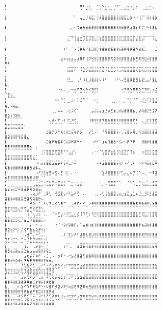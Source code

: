 ⡇⠀⠀⠀⠀⠀⠀⠀⠀⠀⠀⠀⠀⠀⠀⠀⠀⠀⠀⠀⠀⠀⠀⠀⢛⠃⣔⢦⠀⢈⢡⠑⣆⢂⡀⡘⠋⡀⣄⣒⠐⡄⠆⠀⢀⣤⣒⠤⠀⠀⠀⠀⠀⠀⠀⠀⠀⠀⠀⠀⠀⠀⠀⠀⠀
⡇⠀⠀⠀⠀⠀⠀⠀⠀⠀⠀⠀⠀⠀⠀⠀⠀⠀⠀⠀⠀⠀⠁⠀⢤⣀⡘⢾⣭⢘⡾⣿⣾⣿⣿⣷⣿⣿⣯⣅⡷⠐⠐⢸⠉⠸⡷⢾⡷⠀⠀⠀⠀⠀⠀⠀⠀⠀⠀⠀⠀⠀⠀⠀⠀
⡇⠀⠀⠀⠀⠀⠀⠀⠀⠀⠀⠀⠀⠀⠀⠀⠀⠀⠀⠀⢀⣄⡂⢩⢶⡳⣶⣷⣿⣿⣿⣿⣿⣿⣿⣿⣿⣷⣿⣟⣴⣽⡆⢏⣍⡘⣺⣽⣧⠀⠀⠀⠀⠀⠀⠀⠀⠀⠀⠀⠀⠀⠀⠀⠀
⡇⠀⠀⠀⠀⠀⠀⠀⠀⠀⠀⠀⠀⠀⠀⠀⠀⠀⠀⠀⣌⠙⢹⣶⣒⡹⣯⡽⣿⣬⢷⣿⣿⣿⣿⣿⣿⣏⣿⣿⣭⡏⣬⣿⡼⠉⠉⠩⣄⠀⠀⠀⠀⠀⠀⠀⠀⠀⠀⠀⠀⠀⠀⠀⠀
⡇⠀⠀⠀⠀⠀⠀⠀⠀⠀⠀⠀⠀⠀⠀⠀⠀⠀⠀⠞⠁⠈⠠⢉⡷⢧⠘⣇⣹⣏⢻⣿⣷⣞⣯⣷⣿⣽⡿⢿⡿⣽⠻⣼⣏⡀⠀⠀⣈⡀⠀⠀⠀⠀⠀⠀⠀⠀⠀⠀⠀⠀⠀⠀⠀
⡇⠀⠀⠀⠀⠀⠀⠀⠀⠀⠀⠀⠀⠀⠀⠀⠀⠀⣴⠶⣶⣴⣤⡴⠿⠏⢸⠝⣺⣯⣿⣿⡿⡿⢫⡽⣿⣿⢿⣿⣼⡷⣛⢿⣻⣵⣿⣿⡿⠛⠃⠀⠀⠀⠀⠀⠀⠀⠀⠀⠀⠀⠀⠀⠀
⡇⠀⠀⠀⠀⠀⠀⠀⠀⠀⠀⠀⠀⠀⠀⠀⠀⠀⠀⠀⣿⣿⠟⠁⠸⣓⡺⣾⣷⣿⡟⣟⠸⣇⣋⡱⢏⡿⣿⣿⣿⣿⢞⣿⢧⡹⣿⣿⣿⡀⠀⠀⠀⠀⠀⠀⠀⠀⠀⠀⠀⠀⠀⠀⠀
⡇⠀⠀⠀⠀⠀⠀⠀⠀⠀⠀⠀⠀⠀⠀⠀⠀⠀⠀⠀⣛⣀⠀⢀⠃⠸⢇⡸⣿⣿⠣⠸⠃⠀⠀⠸⠛⠤⣛⣿⡿⣟⣻⣧⣟⣠⡜⣻⣇⣧⡀⠀⠀⠀⠀⠀⠀⠀⠀⠀⠀⠀⠀⠀⠀
⡇⠀⠀⠀⠀⠀⠀⠀⠀⠀⠀⠀⠀⠀⠀⠀⠀⠐⠦⠤⡠⠒⣶⠋⣙⢢⡳⠮⣿⣟⠀⠀⠀⠀⠀⠀⠀⠰⡹⢿⣱⠿⢟⣵⣉⢿⣧⡴⣬⠈⣿⣦⡀⠀⠀⠀⠀⠀⠀⠀⠀⠀⠀⠀⠀
⡇⠀⠀⠀⠀⠀⠀⠀⠀⠀⠀⠀⠀⠀⠀⠀⠒⠂⠙⡁⣀⠴⠂⠅⠬⠉⠈⠀⠐⢒⠀⠀⠀⠀⢀⡀⠠⠀⡀⠉⡁⠈⠉⠠⢞⡚⠽⣻⣬⢷⡀⠽⣧⡀⠀⠀⠀⠀⠀⠀⠀⠀⠀⠀⠀
⡇⠀⠀⠀⠀⠀⠀⠀⠀⠀⠀⠀⠀⠀⠀⢀⡀⠤⠤⢀⢔⡨⢎⠁⠀⠀⠀⢀⣤⣭⣤⣰⣘⡴⣋⣶⣰⣧⣾⣿⣿⣦⡀⡼⢵⣯⣛⣩⡝⣿⣵⣎⣿⡷⡀⠀⠀⠀⠀⠀⠀⠀⠀⠀⠀
⡇⠀⠀⠀⠀⠀⠀⠀⠀⠀⠀⠀⠀⠀⢢⡾⣂⢋⡰⠇⣫⣜⣫⡄⠀⠀⠀⠸⠿⣿⡿⡙⣿⣷⣿⣿⣿⢿⣿⣿⣿⢏⡃⠀⢤⣼⣽⣽⣯⣽⣻⣭⣟⣿⣿⠂⠀⠀⠀⠀⠀⠀⠀⠀⠀
⡇⠀⠀⠀⠀⠀⠀⠀⠀⠀⠀⠀⠀⣐⣷⡚⡱⠓⢶⣲⣗⣪⢷⡖⡢⠀⠀⡜⣃⠍⠀⠘⢻⣿⣿⣿⡯⢂⢩⣿⡥⢿⡀⢲⣺⣿⣿⣿⣽⣿⣽⣿⣿⢻⣯⣿⣄⠀⠀⠀⠀⠀⠀⠀⠀
⡇⠀⠀⠀⠀⠀⠀⠀⠀⠀⠀⠀⠀⣍⣷⠟⢷⣯⠯⣱⣭⠟⡿⠓⠂⠀⠀⠀⠰⠛⠁⣰⢦⢹⣿⣳⢚⡥⠂⡟⠙⠟⠀⠀⣻⣿⢿⣾⣿⣿⣿⢿⣿⣿⣿⣿⣿⣦⠀⡄⠀⠀⠀⠀⠀
⡇⠀⠀⠀⠀⠀⠀⠀⠀⠀⠀⢀⡯⢿⣿⣟⢟⣽⠿⠛⢣⣴⠣⠀⠀⠀⠀⠀⠄⠒⠉⢣⣿⡟⣶⣧⡿⣾⣝⡋⠹⠦⠀⠀⠶⣿⣿⣯⣻⣿⣿⣿⣿⣿⣿⣿⣯⢿⣮⡁⠀⠀⠀⠀⠀
⡇⠀⠀⠀⠀⠀⠀⠀⠀⠀⠰⢨⣶⣿⣟⣡⣬⡵⠖⡽⢇⡐⠭⠀⠀⠀⠀⠀⠀⠠⠶⣨⣷⣾⣷⣿⡽⡖⠠⠜⢀⠆⠀⠢⠖⢿⣵⣎⠿⢯⣿⣾⣿⡿⣿⣿⣿⣳⣼⡧⣄⠀⠀⠀⠀
⡇⠀⠀⠀⠀⠀⠀⠀⠀⠀⠰⢋⣿⣷⣛⠴⣫⠄⣋⢸⡅⠄⠐⠀⠀⠀⠀⠀⠀⠀⠀⣱⠼⣿⣿⣿⡷⢋⡤⣄⠦⡙⢈⠑⠤⡀⠒⠿⣽⢶⣯⣿⣿⣽⣿⣿⣷⣿⣼⣿⡀⠉⠀⠀⠀
⡇⠀⠀⠀⠀⠀⠀⠀⠀⢀⣴⣊⡱⢎⣷⡽⠲⣯⣾⡷⠉⣒⠢⣢⡴⠀⠀⠀⠀⠀⠐⡀⠤⢻⣿⡟⠉⠂⠀⠈⠑⠡⣀⡑⢶⣬⣐⣾⣭⣦⣝⣭⣛⠿⣿⣽⡿⢿⣻⣿⣭⠁⠀⠀⠀
⡇⠀⠀⠀⠀⠀⠀⠀⠠⢴⡸⠋⢀⡿⢃⠀⢚⣩⣟⡴⠛⣥⠞⢋⠀⠄⠀⠀⠀⣀⠠⢃⢨⣳⣿⣽⣴⣆⣲⣍⣠⣁⠦⣘⣀⡻⣝⣾⣭⣽⣿⡷⢿⣿⣭⣛⣽⢫⢽⣿⡳⠄⠀⠀⠀
⡇⠀⠀⠀⠀⠀⠀⠀⢚⡵⢀⡁⠜⠢⣙⠤⡪⡡⣟⠉⣀⣠⡾⢏⠂⢊⣀⠔⣿⣿⣿⣿⣿⣿⣿⣿⣿⣿⣿⣿⣿⣷⣯⣻⣷⣿⣧⣵⣿⣿⣯⢟⣿⢦⡟⠫⣤⣛⠾⣯⣟⣦⠀⠀⠀
⡇⠀⠀⠀⠀⠀⠀⠰⠈⢢⠴⠆⠠⠄⠀⠈⠒⣋⡴⢚⢟⣥⣆⡮⠸⠙⢋⠆⢻⡻⣿⣿⣿⣿⣿⣿⣿⣿⣿⣿⣻⣿⣧⣋⢿⣥⢻⣿⢿⣿⣿⣞⣛⢏⡙⣦⣈⠹⣿⣿⣿⡡⠀⠀⠀
⡇⠀⠀⠀⠀⠀⠀⠀⡄⠀⠂⢠⠀⠀⠀⠀⠐⠈⠘⣵⢫⣿⡏⡄⠁⣤⣾⢰⡎⣿⣿⣾⣿⣿⣿⣿⣿⣿⣿⣿⣷⣿⣿⡟⣦⣽⣾⣽⣿⣿⣽⣮⠓⡅⡌⢪⠋⣷⣦⣵⡟⣷⠁⠀⠀
⡇⠀⠀⠀⠀⠀⠠⣺⡉⡄⠒⠡⠤⡀⠀⠀⠀⠀⠠⠇⣹⡥⠞⠃⣼⣿⢧⣿⣼⣿⣿⣿⣿⣿⣿⣿⣿⣿⣿⣿⣿⣿⣿⣿⣿⣻⣿⢿⣾⢽⡋⢮⣍⠢⣍⠒⠬⣯⣝⣾⣿⣶⢃⠀⠀
⡇⠀⠀⠀⠀⠀⢰⡁⠀⢀⡴⡶⠍⠐⠀⠀⠀⠀⠀⡼⠋⡀⠀⣴⣻⣿⢹⣷⡿⣿⣿⣿⣿⣿⣿⣿⣿⣿⣿⣿⣿⣿⣿⣿⣿⣿⣟⣯⢿⣿⣻⣦⣽⣦⣬⣑⣦⣠⣤⣼⣿⣿⢯⣂⠀
⡇⠀⠀⠀⠀⠀⣠⢖⡬⠍⠶⠋⠠⣈⢀⠠⠀⡲⠏⠂⠔⣣⢜⣿⣽⢋⣾⣿⢿⣿⣿⣿⣿⣿⣿⣿⣿⣿⣿⣿⣿⣿⣿⣿⣿⣿⣿⣾⣿⣿⣿⣞⣮⢾⣆⡙⢳⣟⣻⣿⣿⣿⡷⢶⡄
⡇⠀⠀⠀⠀⡘⠥⠷⡊⠥⢀⡴⠛⣐⣊⣰⢟⡵⢚⠾⠙⣫⣟⣋⣴⣾⣿⣿⣿⣿⣿⣿⣿⣿⣿⣿⣿⣿⣿⣿⣿⣿⣿⣿⣿⣿⣿⣿⣷⣻⣝⣛⣯⡗⢯⡹⢾⡿⣿⣿⣽⣿⣽⣛⠾
⡇⠀⠀⠄⠈⣠⡤⢊⠖⡹⠋⣠⡎⠽⢋⢕⡬⢴⣊⡾⢉⠟⢐⣣⣲⣼⣿⣽⣿⣿⣿⣿⣿⣿⣿⣿⣿⣿⣿⣿⣿⣿⣿⣿⣿⣿⣿⣿⣟⣿⡿⢯⣿⣹⣿⡽⠿⣶⣉⡞⣿⣽⡾⣟⣷
⣧⡀⠀⢀⠆⣵⠊⠱⠋⢟⢵⠋⡒⠧⣿⠏⡺⣽⠼⢟⠵⣮⢟⠻⣝⠿⢶⣻⣾⣿⣿⣿⣿⣿⣿⣿⣿⣿⣿⣿⣿⣿⣿⣿⣿⣿⣿⣾⣿⣿⣿⣿⣿⡿⢻⣟⢷⣾⣛⣿⣽⣿⣿⣟⣾
⣿⣷⣤⣀⣚⠕⠫⡥⢀⠖⣀⡞⡹⢪⠡⠞⢟⡣⠼⢖⣫⡽⣋⡴⣽⠻⣟⣽⡾⣳⡿⢿⣿⣿⣿⣿⣿⣿⣿⣿⣿⣿⣿⣿⣿⣿⣿⣿⣿⣿⣿⡿⣶⣹⣿⣬⣝⡺⢿⣾⢻⣿⣽⣾⣿
<!--

<center></center>

## Contact

<a href="https://br.linkedin.com/in/jo%C3%A3o-vitor-waldrich-35065b197">
  <img alt="Meu Linkedin" width="22px" src="https://cdn.jsdelivr.net/npm/simple-icons@v3/icons/linkedin.svg" />
</a>
<a href="https://github.com/jvwaldrich0">
  <img alt="Meu Github (uau, um link recursivo!)" width="22px" src="https://cdn.jsdelivr.net/npm/simple-icons@v3/icons/github.svg" />
</a>



#### Email:

    jv.waldrich0@protonmail.com
-->







